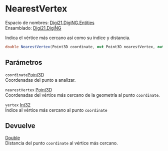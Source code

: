 # NearestVertex

Espacio de nombres: [Digi21.DigiNG.Entities](https://app.gitbook.com/@digi21/s/ayuda-de-digi21/~/drafts/-MXR80mySoUUhqygVNjW/digi3d-net/programacion/.net/referencia/digi21.diging/digi21.diging.entities)   
Ensamblado: [Digi21.DigiNG](https://app.gitbook.com/@digi21/s/ayuda-de-digi21/~/drafts/-MXR80mySoUUhqygVNjW/digi3d-net/programacion/.net/referencia/digi21.diging)​‌

Indica el vértice más cercano así como su índice y distancia.

```csharp
double NearestVertex(Point3D coordinate, out Point3D nearestVertex, out int vertex);
```

## Parámetros

`coordinate`[Point3D](../../../../digi21.math/clases/point3d.md)  
Coordenadas del punto a analizar.

`nearestVertex` [Point3D](../../../../digi21.math/clases/point3d.md)  
Coordenadas del vértice más cercano de la geometría al punto `coordinate`.

`vertex` [Int32](https://docs.microsoft.com/en-us/dotnet/api/system.int32?view=net-5.0)  
Índice al vértice más cercano al punto `coordinate`

## Devuelve

[Double](https://docs.microsoft.com/en-us/dotnet/api/system.double?view=net-5.0)  
Distancia del punto `coordinate` al vértice más cercano.



